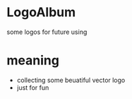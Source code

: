 # LogoAlbum
some logos for future using
# meaning
- collecting some beuatiful vector logo
- just for fun
